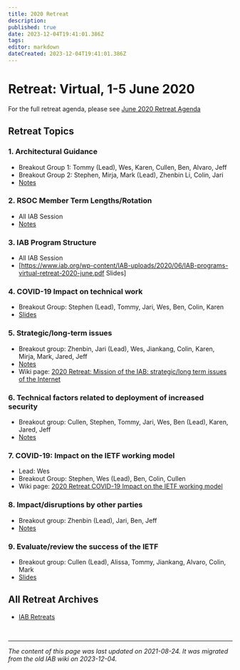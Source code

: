 ```yaml
---
title: 2020 Retreat
description: 
published: true
date: 2023-12-04T19:41:01.386Z
tags: 
editor: markdown
dateCreated: 2023-12-04T19:41:01.386Z
---
```


# Retreat: Virtual, 1-5 June 2020

For the full retreat agenda, please see [June 2020 Retreat Agenda](/group/iab/June_2020_Retreat_Agenda)

## Retreat Topics 

### 1. Architectural Guidance 

* Breakout Group 1: Tommy (Lead), Wes, Karen, Cullen, Ben, Alvaro, Jeff
* Breakout Group 2: Stephen, Mirja, Mark (Lead), Zhenbin Li, Colin, Jari
* [Notes](https://docs.google.com/document/d/1sS_dDcrD_QFmAnr4vWRJ6RZqwxlibUDz_FbfNF4B938/edit)

### 2. RSOC Member Term Lengths/Rotation

* All IAB Session
* [Notes](https://docs.google.com/document/d/1LuiM-fULvgFhEbwdc-QhQv6MEx6eV-M3T3BOSpuznjw/edit?usp=sharing)

###  3. IAB Program Structure

* All IAB Session
* [https://www.iab.org/wp-content/IAB-uploads/2020/06/IAB-programs-virtual-retreat-2020-june.pdf Slides]

### 4. COVID-19 Impact on technical work 

* Breakout Group: Stephen (Lead), Tommy, Jari, Wes, Ben, Colin, Karen
* [Slides](https://www.iab.org/wp-content/IAB-uploads/2020/06/covid19-tech.pdf)

### 5. Strategic/long-term issues 

* Breakout group: Zhenbin, Jari (Lead), Wes, Jiankang, Colin, Karen, Mirja, Mark, Jared, Jeff
* [Notes](https://docs.google.com/document/d/1PZdxRJE1gIO_y-mzR0-b-QNEBToMXcZrkb5bLcu43cg/edit)
* Wiki page: [2020 Retreat: Mission of the IAB: strategic/long term issues of the Internet](/group/iab/2020_Retreat:_Mission_of_the_IAB:_strategic/long_term_issues_of_the_Internet)

### 6. Technical factors related to deployment of increased security

* Breakout group: Cullen, Stephen, Tommy, Jari, Wes, Ben (Lead), Karen, Jared, Jeff
* [Notes](https://docs.google.com/document/d/1JCGgcvLPZsycSlITFjSODtR9IShMsTQoZqx51aB5rQc/edit#heading=h.xmzk0lvjipw9)

### 7. COVID-19: Impact on the IETF working model 

* Lead: Wes
* Breakout Group: Stephen, Wes (Lead), Ben, Colin, Cullen 
* Wiki page: [2020 Retreat COVID-19 Impact on the IETF working model](/group/iab/2020_Retreat_COVID-19_Impact_on_the_IETF_working_model)

### 8. Impact/disruptions by other parties 

* Breakout group: Zhenbin (Lead), Jari, Ben, Jeff
* [Notes](https://docs.google.com/document/d/1cCDnviTO6W1SsP2DhwTNPiQ7EHQJJxeSPN6a6MYUITk/edit?usp=sharing)

### 9. Evaluate/review the success of the IETF 

* Breakout group: Cullen (Lead), Alissa, Tommy, Jiankang, Alvaro, Colin, Mark
* [Slides](https://docs.google.com/presentation/d/1vlaNiQRlD03cAXRqhI8QYSHteKmcWWeyPvPj4VimBj0/edit#slide=id.p)


## All Retreat Archives 

* [IAB Retreats](/group/iab/IAB_Retreats)

&nbsp;
&nbsp;
&nbsp;

---

*The content of this page was last updated on 2021-08-24. It was migrated from the old IAB wiki on 2023-12-04.*

